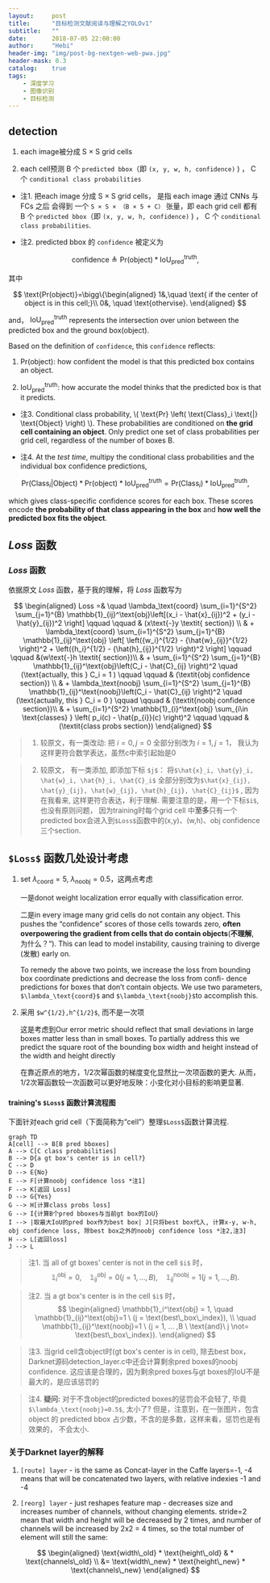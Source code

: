 ```yaml
---
layout:     post
title:      "目标检测文献阅读与理解之YOLOv1"
subtitle:   ""
date:       2018-07-05 22:00:00
author:     "Hebi"
header-img: "img/post-bg-nextgen-web-pwa.jpg"
header-mask: 0.3
catalog:    true
tags:
    - 深度学习
    - 图像识别
    - 目标检测
---
```


## detection

1. each image被分成 S × S grid cells

2. each cell预测 B 个 `predicted bbox`（即 `(x, y, w, h, confidence)` ) ， C 个 `conditional class probabilities`

- 注1. 把each image 分成 S × S grid cells， 是指 each image 通过 CNNs 与 FCs 之后
会得到 一个 `S × S × （B × 5 + C）` 张量，即 each grid cell 都有 B 个 `predicted bbox`（即 `(x, y, w, h, confidence)` ) ， C 个 `conditional class probabilities`.

- 注2. predicted bbox 的 `confidence` 被定义为

$$
\text{confidence}
\triangleq \text{Pr(object)} * \text{IoU}_\text{pred}^\text{truth},
$$

其中

$$
\text{Pr(object)}=\bigg\{\begin{aligned}
1&,\quad \text{ if the center of object is in this cell;}\\
0&, \quad \text{othervise}.
\end{aligned}
$$

and， $\text{IoU}_\text{pred}^\text{truth}$ represents the intersection over union between the predicted box and the ground box(object).

Based on the definition of `confidence`, this `confidence` reflects:

1. $\text{Pr(object)}$: how confident the model is that this predicted box contains an object.

2. $\text{IoU}_\text{pred}^\text{truth}$: how accurate the model thinks that the predicted box is that it predicts.


- 注3. Conditional class probability, \\( \text{Pr} \left( \text{Class}_i \text{|} \text{Object} \right) \\). These probabilities are conditioned on **the grid cell containing an object**. Only predict one set of class probabilities per grid cell, regardless of the number of boxes B.

- 注4. At the *test time*, multipy the conditional class probabilities and the individual box confidence predictions,

$$
\text{Pr} \left(\text{Class}_i | \text{Object} \right) * \text{Pr(object)} * \text{IoU}_\text{pred}^\text{truth} = \text{Pr} \left(\text{Class}_i \right) * \text{IoU}_\text{pred}^\text{truth},
$$

which gives class-specific confidence scores for each box. These scores encode **the probability of that class appearing in the box** and **how well the predicted box fits the object**.

## $Loss$ 函数

### $Loss$ 函数

依据原文 $Loss$ 函数，基于我的理解，将 $Loss$ 函数写为

$$
\begin{aligned} 
Loss =& \quad \lambda_\text{coord} \sum_{i=1}^{S^2} \sum_{j=1}^{B} \mathbb{1}_{ij}^\text{obj}\left[(x_i - \hat{x}_{ij})^2 + (y_i - \hat{y}_{ij})^2 \right]   \qquad \qquad & (x\text{-}y \textit{ section}) \\
& + \lambda_\text{coord} \sum_{i=1}^{S^2} \sum_{j=1}^{B} \mathbb{1}_{ij}^\text{obj} \left[ \left({w_i}^{1/2} - {\hat{w}_{ij}}^{1/2} \right)^2 + \left({h_i}^{1/2} - {\hat{h}_{ij}}^{1/2} \right)^2 \right]  \qquad \qquad &(w\text{-}h \textit{ section})\\
& + \sum_{i=1}^{S^2} \sum_{j=1}^{B} \mathbb{1}_{ij}^\text{obj}\left(C_i - \hat{C}_{ij} \right)^2 \quad (\text{actually, this } C_i = 1 )  \qquad \qquad & (\textit{obj confidence section}) \\  
& + \lambda_\text{noobj} \sum_{i=1}^{S^2} \sum_{j=1}^{B} \mathbb{1}_{ij}^\text{noobj}\left(C_i - \hat{C}_{ij} \right)^2 \quad (\text{actually, this } C_i = 0 )  \qquad \qquad & (\textit{noobj confidence section})\\
& + \sum_{i=1}^{S^2} \mathbb{1}_{i}^\text{obj} \sum_{i\in \text{classes} } \left( p_i(c) - \hat{p_{i}}(c) \right)^2
\qquad \qquad & (\textit{class probs section}) \end{aligned}
$$

> 1. 较原文，有一类改动: 把 $i=0, j=0$ 全部分别改为 $i=1, j=1$， 我认为这样更符合数学表达，虽然c中索引起始是0 

> 2. 较原文， 有一类添加, 即添加下标 `$j$`： 将`$\hat{x}_i, \hat{y}_i, \hat{w}_i, \hat{h}_i, \hat{C}_i$` 全部分别改为`$\hat{x}_{ij}, \hat{y}_{ij}, \hat{w}_{ij}, \hat{h}_{ij}, \hat{C}_{ij}$` , 因为在我看来, 这样更符合表达，利于理解. 需要注意的是，用一个下标`$i$`, 也没有原则问题， 因为training时每个grid cell 中**至多**只有一个predicted box会进入到`$Loss$`函数中的(x,y)、(w,h)、obj confidence 三个section.


## `$Loss$` 函数几处设计考虑

1. set $\lambda_\text{coord}=5, \ \lambda_\text{noobj}=0.5$，这两点考虑

    一是donot weight localization error equally  with classification error. 
    
    二是in every image many grid cells do not contain any
object. This pushes the “confidence” scores of those cells
towards zero, **often overpowering the gradient from cells
that do contain objects**(**不理解**, 为什么？“). This can lead to model instability,
causing training to diverge (发散) early on.

    To remedy the above two points, we increase the loss from bounding box
coordinate predictions and decrease the loss from confi-
dence predictions for boxes that don’t contain objects. We
use two parameters, `$\lambda_\text{coord}$` and `$\lambda_\text{noobj}$`to accomplish this.


2. 采用 `$w^{1/2},h^{1/2}$`, 而不是一次项

    这是考虑到Our error metric should reflect that
small deviations in large boxes matter less than in small
boxes. To partially address this we predict the square root
of the bounding box width and height instead of the width
and height directly
    
    在靠近原点的地方，1/2次幂函数的梯度变化显然比一次项函数的更大. 从而，1/2次幂函数较一次函数可以更好地反映：小变化对小目标的影响更显著. 
    
#### training's `$Loss$` 函数计算流程图

下面针对each grid cell（下面简称为“cell”）整理`$Loss$`函数计算流程.


```
graph TD
A[cell] --> B[B pred bboxes]
A --> C[C class probabilities]
B --> D{a gt box's center is in cell?}
C --> D
D --> E{No}
E --> F[计算noobj confidence loss *注1]
F --> K[返回 Loss]
D --> G{Yes}
G --> H[计算class probs loss]
G --> I{计算B个pred bboxes与当前gt box的IoU}
I --> |取最大IoU的pred box作为best box| J[只将best box代入, 计算x-y, w-h, obj confidence loss, 除best box之外的noobj confidence loss *注2,注3]
H --> L[返回loss]
J --> L
```
> 注1. 当 all of gt boxes' center is not in the cell `$i$` 时，
$$
\mathbb{1}_i^\text{obj} = 0, \quad
\mathbb{1}_{ij}^\text{obj}=0 (j = 1, ... ,B), \quad \mathbb{1}_{ij}^\text{noobj}=1 (j = 1, ... ,B).
$$

> 注2. 当 a gt box's center is in the cell `$i$` 时，
$$
\begin{aligned}
\mathbb{1}_i^\text{obj} = 1, \quad
\mathbb{1}_{ij}^\text{obj}=1 \ (j = \text{best\_box\_index}), \\ 
\quad \mathbb{1}_{ij}^\text{noobj}=1 \ (j = 1, ... ,B \ \text{and}\ j \not=  \text{best\_box\_index}).
\end{aligned}
$$

> 注3. 当grid cell含object时(gt box's center is in cell), 除去best box，Darknet源码detection_layer.c中还会计算剩余pred boxes的noobj confidence. 这应该是合理的，因为剩余pred boxes与gt boxes的IoU不是最大的，是应该惩罚的

> 注4. **疑问:** 对于不含object的predicted boxes的惩罚会不会轻了, 毕竟`$\lambda_\text{noobj}=0.5$`, 太小了? 但是，注意到，在一张图片，包含 object 的 predicted bbox 占少数，不含的是多数，这样来看，惩罚也是有效果的， 不会太小.

### 关于Darknet layer的解释 

1. `[route] layer` - is the same as Concat-layer in the Caffe
layers=-1, -4 means that will be concatenated two layers, with relative indexies -1 and -4

2. `[reorg] layer` - just reshapes feature map - decreases size and increases number of channels, without changing elements.
stride=2 mean that width and height will be decreased by 2 times, and number of channels will be increased by 2x2 = 4 times, so the total number of element will still the same:

$$
\begin{aligned}
\text{width\_old} * \text{height\_old} & *  \text{channels\_old} \\
&= \text{width\_new} * \text{height\_new} * \text{channels\_new}
\end{aligned}
$$
